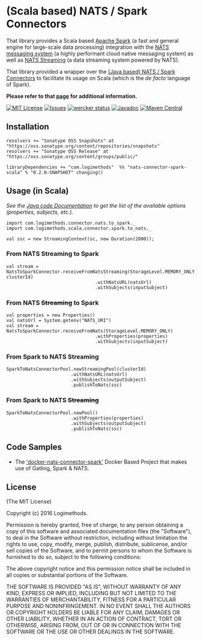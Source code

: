# (Scala based) NATS / Spark Connectors
That library provides a Scala based [Apache Spark](http://spark.apache.org/) (a fast and general engine for large-scale data processing) integration with the [NATS messaging system](https://nats.io) (a highly performant cloud native messaging system) as well as [NATS Streaming](http://www.nats.io/documentation/streaming/nats-streaming-intro/) (a data streaming system powered by NATS).

That library provided a wrapper over the [(Java based) NATS / Spark Connectors](https://github.com/Logimethods/nats-connector-spark) to facilitate its usage on Scala (which is the *de facto* language of Spark).

**Please refer to that [page](https://github.com/Logimethods/nats-connector-spark) for additional information.**

[![MIT License](https://img.shields.io/npm/l/express.svg)](http://opensource.org/licenses/MIT)
[![Issues](https://img.shields.io/github/issues/Logimethods/nats-connector-spark-scala.svg)](https://github.com/Logimethods/nats-connector-spark-scala/issues)
[![wercker status](https://app.wercker.com/status/4dc494e7708dc596dfc37b65500cf70c/s/master "wercker status")](https://app.wercker.com/project/byKey/4dc494e7708dc596dfc37b65500cf70c)
[![Javadoc](http://javadoc-badge.appspot.com/com.logimethods/nats-connector-spark-scala.svg?label=scaladoc)](http://logimethods.github.io/nats-connector-spark-scala/)
[![Maven Central](https://maven-badges.herokuapp.com/maven-central/com.logimethods/nats-connector-spark-scala/badge.svg)](https://maven-badges.herokuapp.com/maven-central/com.logimethods/nats-connector-spark-scala)

## Installation
```
resolvers += "Sonatype OSS Snapshots" at "https://oss.sonatype.org/content/repositories/snapshots"
resolvers += "Sonatype OSS Release" at "https://oss.sonatype.org/content/groups/public/"

libraryDependencies += "com.logimethods"  %% "nats-connector-spark-scala" % "0.2.0-SNAPSHOT" changing()
```

## Usage (in Scala)
_See the [Java code Documentation](https://github.com/Logimethods/nats-connector-spark/blob/master/README.md#usage-in-java) to get the list of the available options (properties, subjects, etc.)._
```
import com.logimethods.connector.nats.to_spark._
import com.logimethods.scala.connector.spark.to_nats._

val ssc = new StreamingContext(sc, new Duration(2000));
```

### From NATS Streaming to Spark
```
val stream = NatsToSparkConnector.receiveFromNatsStreaming(StorageLevel.MEMORY_ONLY, clusterId)
                                 .withNatsURL(natsUrl)
                                 .withSubjects(inputSubject)
```
### From NATS ~~Streaming~~ to Spark
```
val properties = new Properties()
val natsUrl = System.getenv("NATS_URI")
val stream = NatsToSparkConnector.receiveFromNats(StorageLevel.MEMORY_ONLY)
                                 .withProperties(properties)
                                 .withSubjects(inputSubject)
```

### From Spark to NATS Streaming
```
SparkToNatsConnectorPool.newStreamingPool(clusterId)
                        .withNatsURL(natsUrl)
                        .withSubjects(outputSubject)
                        .publishToNats(ssc)
```

### From Spark to NATS ~~Streaming~~
```
SparkToNatsConnectorPool.newPool()
                        .withProperties(properties)
                        .withSubjects(outputSubject)
                        .publishToNats(ssc)
```

## Code Samples
* The ['docker-nats-connector-spark'](https://github.com/Logimethods/docker-nats-connector-spark) Docker Based Project that makes use of Gatling, Spark & NATS.

## License

(The MIT License)

Copyright (c) 2016 Logimethods.

Permission is hereby granted, free of charge, to any person obtaining a copy
of this software and associated documentation files (the "Software"), to
deal in the Software without restriction, including without limitation the
rights to use, copy, modify, merge, publish, distribute, sublicense, and/or
sell copies of the Software, and to permit persons to whom the Software is
furnished to do so, subject to the following conditions:

The above copyright notice and this permission notice shall be included in
all copies or substantial portions of the Software.

THE SOFTWARE IS PROVIDED "AS IS", WITHOUT WARRANTY OF ANY KIND, EXPRESS OR
IMPLIED, INCLUDING BUT NOT LIMITED TO THE WARRANTIES OF MERCHANTABILITY,
FITNESS FOR A PARTICULAR PURPOSE AND NONINFRINGEMENT. IN NO EVENT SHALL THE
AUTHORS OR COPYRIGHT HOLDERS BE LIABLE FOR ANY CLAIM, DAMAGES OR OTHER
LIABILITY, WHETHER IN AN ACTION OF CONTRACT, TORT OR OTHERWISE, ARISING
FROM, OUT OF OR IN CONNECTION WITH THE SOFTWARE OR THE USE OR OTHER DEALINGS
IN THE SOFTWARE.
